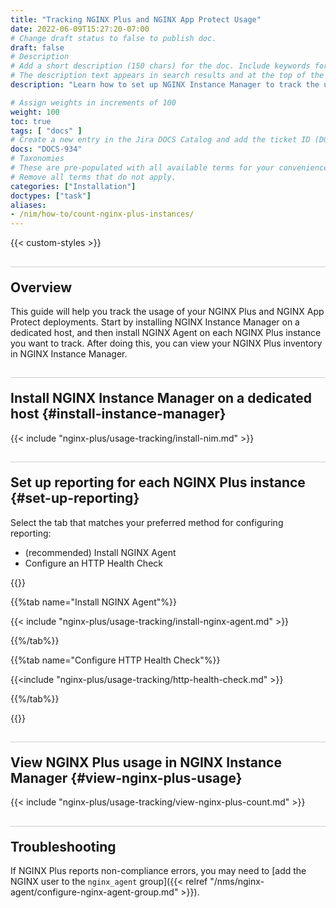 ```yaml
---
title: "Tracking NGINX Plus and NGINX App Protect Usage"
date: 2022-06-09T15:27:20-07:00
# Change draft status to false to publish doc.
draft: false
# Description
# Add a short description (150 chars) for the doc. Include keywords for SEO. 
# The description text appears in search results and at the top of the doc.
description: "Learn how to set up NGINX Instance Manager to track the usage of your NGINX Plus and NGINX App Protect deployments. Subscribers to commercial plans, like the [F5 Flex Consumption Program](https://www.f5.com/products/get-f5/flex-consumption-program), are expected to report the number of NGINX Plus instances they use."

# Assign weights in increments of 100
weight: 100
toc: true
tags: [ "docs" ]
# Create a new entry in the Jira DOCS Catalog and add the ticket ID (DOCS-<number>) below
docs: "DOCS-934"
# Taxonomies
# These are pre-populated with all available terms for your convenience.
# Remove all terms that do not apply.
categories: ["Installation"]
doctypes: ["task"]
aliases:
- /nim/how-to/count-nginx-plus-instances/
---
```


{{< custom-styles >}}

<style>
h2 {
  border-top: 1px solid #ccc;
  padding-top:20px;
}
</style>

## Overview


This guide will help you track the usage of your NGINX Plus and NGINX App Protect deployments. Start by installing NGINX Instance Manager on a dedicated host, and then install NGINX Agent on each NGINX Plus instance you want to track. After doing this, you can view your NGINX Plus inventory in NGINX Instance Manager.

## Install NGINX Instance Manager on a dedicated host {#install-instance-manager}

{{< include "nginx-plus/usage-tracking/install-nim.md" >}}

## Set up reporting for each NGINX Plus instance {#set-up-reporting}

Select the tab that matches your preferred method for configuring reporting:

- (recommended) Install NGINX Agent 
- Configure an HTTP Health Check

{{<tabs name="configure-reporting">}}

{{%tab name="Install NGINX Agent"%}}

{{< include "nginx-plus/usage-tracking/install-nginx-agent.md" >}}

{{%/tab%}}

{{%tab name="Configure HTTP Health Check"%}}

{{<include "nginx-plus/usage-tracking/http-health-check.md" >}}

{{%/tab%}}

{{</tabs>}}

## View NGINX Plus usage in NGINX Instance Manager {#view-nginx-plus-usage}

{{< include "nginx-plus/usage-tracking/view-nginx-plus-count.md" >}}

## Troubleshooting

If NGINX Plus reports non-compliance errors, you may need to [add the NGINX user to the `nginx_agent` group]({{< relref "/nms/nginx-agent/configure-nginx-agent-group.md" >}}).
